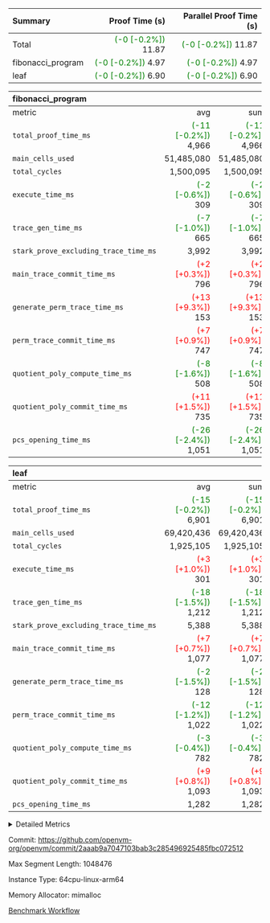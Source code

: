 | Summary | Proof Time (s) | Parallel Proof Time (s) |
|:---|---:|---:|
| Total | <span style='color: green'>(-0 [-0.2%])</span> 11.87 | <span style='color: green'>(-0 [-0.2%])</span> 11.87 |
| fibonacci_program | <span style='color: green'>(-0 [-0.2%])</span> 4.97 | <span style='color: green'>(-0 [-0.2%])</span> 4.97 |
| leaf | <span style='color: green'>(-0 [-0.2%])</span> 6.90 | <span style='color: green'>(-0 [-0.2%])</span> 6.90 |


| fibonacci_program |||||
|:---|---:|---:|---:|---:|
|metric|avg|sum|max|min|
| `total_proof_time_ms ` | <span style='color: green'>(-11 [-0.2%])</span> 4,966 | <span style='color: green'>(-11 [-0.2%])</span> 4,966 | <span style='color: green'>(-11 [-0.2%])</span> 4,966 | <span style='color: green'>(-11 [-0.2%])</span> 4,966 |
| `main_cells_used     ` |  51,485,080 |  51,485,080 |  51,485,080 |  51,485,080 |
| `total_cycles        ` |  1,500,095 |  1,500,095 |  1,500,095 |  1,500,095 |
| `execute_time_ms     ` | <span style='color: green'>(-2 [-0.6%])</span> 309 | <span style='color: green'>(-2 [-0.6%])</span> 309 | <span style='color: green'>(-2 [-0.6%])</span> 309 | <span style='color: green'>(-2 [-0.6%])</span> 309 |
| `trace_gen_time_ms   ` | <span style='color: green'>(-7 [-1.0%])</span> 665 | <span style='color: green'>(-7 [-1.0%])</span> 665 | <span style='color: green'>(-7 [-1.0%])</span> 665 | <span style='color: green'>(-7 [-1.0%])</span> 665 |
| `stark_prove_excluding_trace_time_ms` |  3,992 |  3,992 |  3,992 |  3,992 |
| `main_trace_commit_time_ms` | <span style='color: red'>(+2 [+0.3%])</span> 796 | <span style='color: red'>(+2 [+0.3%])</span> 796 | <span style='color: red'>(+2 [+0.3%])</span> 796 | <span style='color: red'>(+2 [+0.3%])</span> 796 |
| `generate_perm_trace_time_ms` | <span style='color: red'>(+13 [+9.3%])</span> 153 | <span style='color: red'>(+13 [+9.3%])</span> 153 | <span style='color: red'>(+13 [+9.3%])</span> 153 | <span style='color: red'>(+13 [+9.3%])</span> 153 |
| `perm_trace_commit_time_ms` | <span style='color: red'>(+7 [+0.9%])</span> 747 | <span style='color: red'>(+7 [+0.9%])</span> 747 | <span style='color: red'>(+7 [+0.9%])</span> 747 | <span style='color: red'>(+7 [+0.9%])</span> 747 |
| `quotient_poly_compute_time_ms` | <span style='color: green'>(-8 [-1.6%])</span> 508 | <span style='color: green'>(-8 [-1.6%])</span> 508 | <span style='color: green'>(-8 [-1.6%])</span> 508 | <span style='color: green'>(-8 [-1.6%])</span> 508 |
| `quotient_poly_commit_time_ms` | <span style='color: red'>(+11 [+1.5%])</span> 735 | <span style='color: red'>(+11 [+1.5%])</span> 735 | <span style='color: red'>(+11 [+1.5%])</span> 735 | <span style='color: red'>(+11 [+1.5%])</span> 735 |
| `pcs_opening_time_ms ` | <span style='color: green'>(-26 [-2.4%])</span> 1,051 | <span style='color: green'>(-26 [-2.4%])</span> 1,051 | <span style='color: green'>(-26 [-2.4%])</span> 1,051 | <span style='color: green'>(-26 [-2.4%])</span> 1,051 |

| leaf |||||
|:---|---:|---:|---:|---:|
|metric|avg|sum|max|min|
| `total_proof_time_ms ` | <span style='color: green'>(-15 [-0.2%])</span> 6,901 | <span style='color: green'>(-15 [-0.2%])</span> 6,901 | <span style='color: green'>(-15 [-0.2%])</span> 6,901 | <span style='color: green'>(-15 [-0.2%])</span> 6,901 |
| `main_cells_used     ` |  69,420,436 |  69,420,436 |  69,420,436 |  69,420,436 |
| `total_cycles        ` |  1,925,105 |  1,925,105 |  1,925,105 |  1,925,105 |
| `execute_time_ms     ` | <span style='color: red'>(+3 [+1.0%])</span> 301 | <span style='color: red'>(+3 [+1.0%])</span> 301 | <span style='color: red'>(+3 [+1.0%])</span> 301 | <span style='color: red'>(+3 [+1.0%])</span> 301 |
| `trace_gen_time_ms   ` | <span style='color: green'>(-18 [-1.5%])</span> 1,212 | <span style='color: green'>(-18 [-1.5%])</span> 1,212 | <span style='color: green'>(-18 [-1.5%])</span> 1,212 | <span style='color: green'>(-18 [-1.5%])</span> 1,212 |
| `stark_prove_excluding_trace_time_ms` |  5,388 |  5,388 |  5,388 |  5,388 |
| `main_trace_commit_time_ms` | <span style='color: red'>(+7 [+0.7%])</span> 1,077 | <span style='color: red'>(+7 [+0.7%])</span> 1,077 | <span style='color: red'>(+7 [+0.7%])</span> 1,077 | <span style='color: red'>(+7 [+0.7%])</span> 1,077 |
| `generate_perm_trace_time_ms` | <span style='color: green'>(-2 [-1.5%])</span> 128 | <span style='color: green'>(-2 [-1.5%])</span> 128 | <span style='color: green'>(-2 [-1.5%])</span> 128 | <span style='color: green'>(-2 [-1.5%])</span> 128 |
| `perm_trace_commit_time_ms` | <span style='color: green'>(-12 [-1.2%])</span> 1,022 | <span style='color: green'>(-12 [-1.2%])</span> 1,022 | <span style='color: green'>(-12 [-1.2%])</span> 1,022 | <span style='color: green'>(-12 [-1.2%])</span> 1,022 |
| `quotient_poly_compute_time_ms` | <span style='color: green'>(-3 [-0.4%])</span> 782 | <span style='color: green'>(-3 [-0.4%])</span> 782 | <span style='color: green'>(-3 [-0.4%])</span> 782 | <span style='color: green'>(-3 [-0.4%])</span> 782 |
| `quotient_poly_commit_time_ms` | <span style='color: red'>(+9 [+0.8%])</span> 1,093 | <span style='color: red'>(+9 [+0.8%])</span> 1,093 | <span style='color: red'>(+9 [+0.8%])</span> 1,093 | <span style='color: red'>(+9 [+0.8%])</span> 1,093 |
| `pcs_opening_time_ms ` |  1,282 |  1,282 |  1,282 |  1,282 |



<details>
<summary>Detailed Metrics</summary>

| group | real_layer_proof_time_ms | num_segments | keygen_time_ms | commit_exe_time_ms |
| --- | --- | --- | --- | --- |
| fibonacci_program |  | 1 | 392 | 5 | 
| leaf | 6,940 |  |  |  | 

| group | air_name | quotient_deg | interactions | constraints |
| --- | --- | --- | --- | --- |
| fibonacci_program | AccessAdapterAir<16> | 4 | 5 | 11 | 
| fibonacci_program | AccessAdapterAir<2> | 4 | 5 | 11 | 
| fibonacci_program | AccessAdapterAir<32> | 4 | 5 | 11 | 
| fibonacci_program | AccessAdapterAir<4> | 4 | 5 | 11 | 
| fibonacci_program | AccessAdapterAir<64> | 4 | 5 | 11 | 
| fibonacci_program | AccessAdapterAir<8> | 4 | 5 | 11 | 
| fibonacci_program | BitwiseOperationLookupAir<8> | 2 | 2 | 4 | 
| fibonacci_program | MemoryMerkleAir<8> | 4 | 4 | 38 | 
| fibonacci_program | PersistentBoundaryAir<8> | 4 | 3 | 5 | 
| fibonacci_program | PhantomAir | 4 | 3 | 4 | 
| fibonacci_program | Poseidon2PeripheryAir<BabyBearParameters>, 1> | 2 | 1 | 286 | 
| fibonacci_program | ProgramAir | 1 | 1 | 4 | 
| fibonacci_program | RangeTupleCheckerAir<2> | 1 | 1 | 4 | 
| fibonacci_program | Rv32HintStoreAir | 4 | 19 | 21 | 
| fibonacci_program | VariableRangeCheckerAir | 1 | 1 | 4 | 
| fibonacci_program | VmAirWrapper<Rv32BaseAluAdapterAir, BaseAluCoreAir<4, 8> | 4 | 19 | 30 | 
| fibonacci_program | VmAirWrapper<Rv32BaseAluAdapterAir, LessThanCoreAir<4, 8> | 4 | 17 | 35 | 
| fibonacci_program | VmAirWrapper<Rv32BaseAluAdapterAir, ShiftCoreAir<4, 8> | 4 | 23 | 84 | 
| fibonacci_program | VmAirWrapper<Rv32BranchAdapterAir, BranchEqualCoreAir<4> | 4 | 11 | 17 | 
| fibonacci_program | VmAirWrapper<Rv32BranchAdapterAir, BranchLessThanCoreAir<4, 8> | 4 | 13 | 32 | 
| fibonacci_program | VmAirWrapper<Rv32CondRdWriteAdapterAir, Rv32JalLuiCoreAir> | 4 | 10 | 15 | 
| fibonacci_program | VmAirWrapper<Rv32JalrAdapterAir, Rv32JalrCoreAir> | 4 | 16 | 16 | 
| fibonacci_program | VmAirWrapper<Rv32LoadStoreAdapterAir, LoadSignExtendCoreAir<4, 8> | 4 | 18 | 21 | 
| fibonacci_program | VmAirWrapper<Rv32LoadStoreAdapterAir, LoadStoreCoreAir<4> | 4 | 17 | 27 | 
| fibonacci_program | VmAirWrapper<Rv32MultAdapterAir, DivRemCoreAir<4, 8> | 4 | 25 | 72 | 
| fibonacci_program | VmAirWrapper<Rv32MultAdapterAir, MulHCoreAir<4, 8> | 4 | 24 | 23 | 
| fibonacci_program | VmAirWrapper<Rv32MultAdapterAir, MultiplicationCoreAir<4, 8> | 4 | 19 | 13 | 
| fibonacci_program | VmAirWrapper<Rv32RdWriteAdapterAir, Rv32AuipcCoreAir> | 4 | 11 | 12 | 
| fibonacci_program | VmConnectorAir | 4 | 3 | 8 | 
| leaf | AccessAdapterAir<2> | 4 | 5 | 11 | 
| leaf | AccessAdapterAir<4> | 4 | 5 | 11 | 
| leaf | AccessAdapterAir<8> | 4 | 5 | 11 | 
| leaf | FriReducedOpeningAir | 4 | 31 | 52 | 
| leaf | NativePoseidon2Air<BabyBearParameters>, 1> | 4 | 176 | 555 | 
| leaf | PhantomAir | 4 | 3 | 4 | 
| leaf | ProgramAir | 1 | 1 | 4 | 
| leaf | VariableRangeCheckerAir | 1 | 1 | 4 | 
| leaf | VmAirWrapper<AluNativeAdapterAir, FieldArithmeticCoreAir> | 4 | 15 | 23 | 
| leaf | VmAirWrapper<BranchNativeAdapterAir, BranchEqualCoreAir<1> | 4 | 11 | 22 | 
| leaf | VmAirWrapper<JalNativeAdapterAir, JalCoreAir> | 4 | 7 | 6 | 
| leaf | VmAirWrapper<NativeAdapterAir<2, 0>, PublicValuesCoreAir> | 4 | 11 | 23 | 
| leaf | VmAirWrapper<NativeLoadStoreAdapterAir<1>, NativeLoadStoreCoreAir<1> | 4 | 15 | 16 | 
| leaf | VmAirWrapper<NativeLoadStoreAdapterAir<4>, NativeLoadStoreCoreAir<4> | 4 | 15 | 16 | 
| leaf | VmAirWrapper<NativeVectorizedAdapterAir<4>, FieldExtensionCoreAir> | 4 | 15 | 23 | 
| leaf | VmConnectorAir | 4 | 3 | 8 | 
| leaf | VolatileBoundaryAir | 4 | 4 | 16 | 

| group | air_name | idx | rows | prep_cols | perm_cols | main_cols | cells |
| --- | --- | --- | --- | --- | --- | --- | --- |
| leaf | AccessAdapterAir<2> | 0 | 262,144 |  | 12 | 11 | 6,029,312 | 
| leaf | AccessAdapterAir<4> | 0 | 131,072 |  | 12 | 13 | 3,276,800 | 
| leaf | AccessAdapterAir<8> | 0 | 512 |  | 12 | 17 | 14,848 | 
| leaf | FriReducedOpeningAir | 0 | 131,072 |  | 36 | 25 | 7,995,392 | 
| leaf | NativePoseidon2Air<BabyBearParameters>, 1> | 0 | 32,768 |  | 216 | 399 | 20,152,320 | 
| leaf | PhantomAir | 0 | 32,768 |  | 8 | 6 | 458,752 | 
| leaf | ProgramAir | 0 | 131,072 |  | 8 | 10 | 2,359,296 | 
| leaf | VariableRangeCheckerAir | 0 | 262,144 | 2 | 8 | 1 | 2,359,296 | 
| leaf | VmAirWrapper<AluNativeAdapterAir, FieldArithmeticCoreAir> | 0 | 1,048,576 |  | 20 | 29 | 51,380,224 | 
| leaf | VmAirWrapper<BranchNativeAdapterAir, BranchEqualCoreAir<1> | 0 | 524,288 |  | 16 | 23 | 20,447,232 | 
| leaf | VmAirWrapper<JalNativeAdapterAir, JalCoreAir> | 0 | 65,536 |  | 12 | 9 | 1,376,256 | 
| leaf | VmAirWrapper<NativeAdapterAir<2, 0>, PublicValuesCoreAir> | 0 | 64 |  | 16 | 23 | 2,496 | 
| leaf | VmAirWrapper<NativeLoadStoreAdapterAir<1>, NativeLoadStoreCoreAir<1> | 0 | 524,288 |  | 24 | 22 | 24,117,248 | 
| leaf | VmAirWrapper<NativeLoadStoreAdapterAir<4>, NativeLoadStoreCoreAir<4> | 0 | 65,536 |  | 24 | 31 | 3,604,480 | 
| leaf | VmAirWrapper<NativeVectorizedAdapterAir<4>, FieldExtensionCoreAir> | 0 | 65,536 |  | 20 | 38 | 3,801,088 | 
| leaf | VmConnectorAir | 0 | 2 | 1 | 8 | 4 | 24 | 
| leaf | VolatileBoundaryAir | 0 | 524,288 |  | 8 | 11 | 9,961,472 | 

| group | air_name | segment | rows | prep_cols | perm_cols | main_cols | cells |
| --- | --- | --- | --- | --- | --- | --- | --- |
| fibonacci_program | AccessAdapterAir<8> | 0 | 32 |  | 12 | 17 | 928 | 
| fibonacci_program | BitwiseOperationLookupAir<8> | 0 | 65,536 | 3 | 8 | 2 | 655,360 | 
| fibonacci_program | MemoryMerkleAir<8> | 0 | 256 |  | 12 | 32 | 11,264 | 
| fibonacci_program | PersistentBoundaryAir<8> | 0 | 32 |  | 8 | 20 | 896 | 
| fibonacci_program | PhantomAir | 0 | 2 |  | 8 | 6 | 28 | 
| fibonacci_program | Poseidon2PeripheryAir<BabyBearParameters>, 1> | 0 | 256 |  | 8 | 300 | 78,848 | 
| fibonacci_program | ProgramAir | 0 | 4,096 |  | 8 | 10 | 73,728 | 
| fibonacci_program | RangeTupleCheckerAir<2> | 0 | 524,288 | 2 | 8 | 1 | 4,718,592 | 
| fibonacci_program | Rv32HintStoreAir | 0 | 4 |  | 24 | 32 | 224 | 
| fibonacci_program | VariableRangeCheckerAir | 0 | 262,144 | 2 | 8 | 1 | 2,359,296 | 
| fibonacci_program | VmAirWrapper<Rv32BaseAluAdapterAir, BaseAluCoreAir<4, 8> | 0 | 1,048,576 |  | 28 | 36 | 67,108,864 | 
| fibonacci_program | VmAirWrapper<Rv32BaseAluAdapterAir, LessThanCoreAir<4, 8> | 0 | 524,288 |  | 24 | 37 | 31,981,568 | 
| fibonacci_program | VmAirWrapper<Rv32BranchAdapterAir, BranchEqualCoreAir<4> | 0 | 262,144 |  | 16 | 26 | 11,010,048 | 
| fibonacci_program | VmAirWrapper<Rv32BranchAdapterAir, BranchLessThanCoreAir<4, 8> | 0 | 4 |  | 20 | 32 | 208 | 
| fibonacci_program | VmAirWrapper<Rv32CondRdWriteAdapterAir, Rv32JalLuiCoreAir> | 0 | 131,072 |  | 16 | 18 | 4,456,448 | 
| fibonacci_program | VmAirWrapper<Rv32JalrAdapterAir, Rv32JalrCoreAir> | 0 | 16 |  | 20 | 28 | 768 | 
| fibonacci_program | VmAirWrapper<Rv32LoadStoreAdapterAir, LoadStoreCoreAir<4> | 0 | 16 |  | 28 | 40 | 1,088 | 
| fibonacci_program | VmAirWrapper<Rv32RdWriteAdapterAir, Rv32AuipcCoreAir> | 0 | 8 |  | 16 | 21 | 296 | 
| fibonacci_program | VmConnectorAir | 0 | 2 | 1 | 8 | 4 | 24 | 

| group | idx | trace_gen_time_ms | total_proof_time_ms | total_cycles | total_cells | stark_prove_excluding_trace_time_ms | quotient_poly_compute_time_ms | quotient_poly_commit_time_ms | perm_trace_commit_time_ms | pcs_opening_time_ms | main_trace_commit_time_ms | main_cells_used | generate_perm_trace_time_ms | execute_time_ms |
| --- | --- | --- | --- | --- | --- | --- | --- | --- | --- | --- | --- | --- | --- | --- |
| leaf | 0 | 1,212 | 6,901 | 1,925,105 | 157,336,536 | 5,388 | 782 | 1,093 | 1,022 | 1,282 | 1,077 | 69,420,436 | 128 | 301 | 

| group | segment | trace_gen_time_ms | total_proof_time_ms | total_cycles | total_cells | stark_prove_excluding_trace_time_ms | quotient_poly_compute_time_ms | quotient_poly_commit_time_ms | perm_trace_commit_time_ms | pcs_opening_time_ms | main_trace_commit_time_ms | main_cells_used | generate_perm_trace_time_ms | execute_time_ms |
| --- | --- | --- | --- | --- | --- | --- | --- | --- | --- | --- | --- | --- | --- | --- |
| fibonacci_program | 0 | 665 | 4,966 | 1,500,095 | 122,458,476 | 3,992 | 508 | 735 | 747 | 1,051 | 796 | 51,485,080 | 153 | 309 | 

</details>


Commit: https://github.com/openvm-org/openvm/commit/2aaab9a7047103bab3c285496925485fbc072512

Max Segment Length: 1048476

Instance Type: 64cpu-linux-arm64

Memory Allocator: mimalloc

[Benchmark Workflow](https://github.com/openvm-org/openvm/actions/runs/13093448839)
